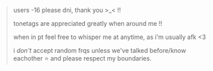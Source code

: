> users -16 please dni, thank you >_< !!
>
> tonetags are appreciated greatly when around me !!
>
> when in pt feel free to whisper me at anytime, as i'm usually afk <3
>
> i _don't_ accept random frqs unless we've talked before/know eachother ⭐ and please respect my boundaries.

<!---
starcandies/starcandies is a ✨ special ✨ repository because its `README.md` (this file) appears on your GitHub profile.
You can click the Preview link to take a look at your changes.
--->
